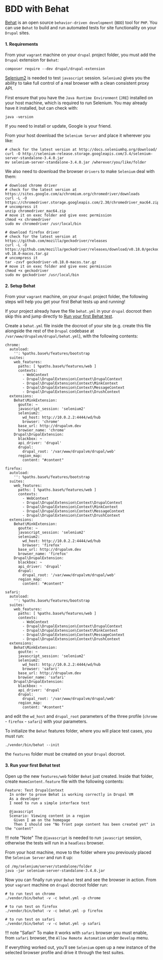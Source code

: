 # BDD with Behat

[Behat](http://behat.org/) is an open source `behavior-driven development` (`BDD`) tool for `PHP`. You can use `Behat` to build and run automated tests for site functionality on your `Drupal` sites.

#### 1. Requirements

From your `vagrant` machine on your `drupal` project folder, you must add the `Drupal` extension for `Behat`:

    composer require --dev drupal/drupal-extension

[Selenium2](http://www.seleniumhq.org/) is needed to test `javascript` session. `Selenium2` gives you the ability to take full control of a real browser with a clean consistent proxy API.

First ensure that you have the `Java Runtime Environment` (`JRE`) installed on your host machine, which is required to run Selenium. You may already have it installed, but can check with:

    java -version

If you need to install or update, Google is your friend.

From your host download the `Selenium Server` and place it wherever you like:

    # check for the latest version at http://docs.seleniumhq.org/download/
    curl -O http://selenium-release.storage.googleapis.com/3.4/selenium-server-standalone-3.4.0.jar
    mv selenium-server-standalone-3.4.0.jar /wherever/you/like/folder

We also need to download the browser `drivers` to make `Selenium` deal with them:

    # download chrome driver
    # check for the latest version at https://sites.google.com/a/chromium.org/chromedriver/downloads
    curl -L -O https://chromedriver.storage.googleapis.com/2.30/chromedriver_mac64.zip
    # uncompress it
    unzip chromedriver_mac64.zip
    # move it on exec folder and give exec permission
    chmod +x chromedriver
    sudo mv chromedriver /usr/local/bin

    # download firefox driver
    # check for the latest version at https://github.com/mozilla/geckodriver/releases
    curl -L -O https://github.com/mozilla/geckodriver/releases/download/v0.18.0/geckodriver-v0.18.0-macos.tar.gz
    # uncompress it
    tar -zxvf geckodriver-v0.18.0-macos.tar.gz
    # move it on exec folder and give exec permission
    chmod +x geckodriver
    sudo mv geckodriver /usr/local/bin

#### 2. Setup Behat

From your `vagrant` machine, on your `drupal` project folder, the following steps will help you get your first Behat tests up and running!

If your project already have the file `behat.yml` in your `drupal` docroot then skip this and jump directly to [Run your first Behat test](drupal_vm_behat.md#3-run-your-first-behat-test).

Create a `behat.yml` file inside the docroot of your site (e.g. create this file alongside the rest of the `Drupal` codebase at `/var/www/drupalvm/drupal/behat.yml`), with the following contents:

    chrome:
      autoload:
        '': %paths.base%/features/bootstrap
      suites:
        web_features:
          paths: [ %paths.base%/features/web ]
          contexts:
            - WebContext
            - Drupal\DrupalExtension\Context\DrupalContext
            - Drupal\DrupalExtension\Context\MinkContext
            - Drupal\DrupalExtension\Context\MessageContext
            - Drupal\DrupalExtension\Context\DrushContext
      extensions:
        Behat\MinkExtension:
          goutte: ~
          javascript_session: 'selenium2'
          selenium2:
            wd_host: http://10.0.2.2:4444/wd/hub
            browser: 'chrome'
          base_url: http://drupalvm.dev
          browser_name: 'chrome'
        Drupal\DrupalExtension:
          blackbox: ~
          api_driver: 'drupal'
          drupal:
            drupal_root: '/var/www/drupalvm/drupal/web'
          region_map:
            content: "#content"

    firefox:
      autoload:
        '': %paths.base%/features/bootstrap
      suites:
        web_features:
          paths: [ %paths.base%/features/web ]
          contexts:
            - WebContext
            - Drupal\DrupalExtension\Context\DrupalContext
            - Drupal\DrupalExtension\Context\MinkContext
            - Drupal\DrupalExtension\Context\MessageContext
            - Drupal\DrupalExtension\Context\DrushContext
      extensions:
        Behat\MinkExtension:
          goutte: ~
          javascript_session: 'selenium2'
          selenium2:
            wd_host: http://10.0.2.2:4444/wd/hub
            browser: 'firefox'
          base_url: http://drupalvm.dev
          browser_name: 'firefox'
        Drupal\DrupalExtension:
          blackbox: ~
          api_driver: 'drupal'
          drupal:
            drupal_root: '/var/www/drupalvm/drupal/web'
          region_map:
            content: "#content"

    safari:
      autoload:
        '': %paths.base%/features/bootstrap
      suites:
        web_features:
          paths: [ %paths.base%/features/web ]
          contexts:
            - WebContext
            - Drupal\DrupalExtension\Context\DrupalContext
            - Drupal\DrupalExtension\Context\MinkContext
            - Drupal\DrupalExtension\Context\MessageContext
            - Drupal\DrupalExtension\Context\DrushContext
      extensions:
        Behat\MinkExtension:
          goutte: ~
          javascript_session: 'selenium2'
          selenium2:
            wd_host: http://10.0.2.2:4444/wd/hub
            browser: 'safari'
          base_url: http://drupalvm.dev
          browser_name: 'safari'
        Drupal\DrupalExtension:
          blackbox: ~
          api_driver: 'drupal'
          drupal:
            drupal_root: '/var/www/drupalvm/drupal/web'
          region_map:
            content: "#content"

and edit the `wd_host` and `drupal_root` parameters of the three profile (`chrome` - `firefox` - `safari`) with your parameters.

To initialize the `Behat` features folder, where you will place test cases, you must run:

    ./vendor/bin/behat --init

the `features` folder must be created on your `Drupal` docroot.

#### 3. Run your first Behat test

Open up the new `features/web` folder `Behat` just created. Inside that folder, create `HomeContent.feature` file with the following contents:

    Feature: Test DrupalContext
      In order to prove Behat is working correctly in Drupal VM
      As a developer
      I need to run a simple interface test

      @javascript
      Scenario: Viewing content in a region
        Given I am on the homepage
        Then I should see "No front page content has been created yet" in the "content"

!!! note "Note"
    The `@javascript` is needed to run `javascript` session, otherwise the tests will run in a `headless` browser.

From your host machine, move to the folder where you previously placed the `Selenium Server` and run it up:

    cd /my/selenium/server/standalone/folder
    java -jar selenium-server-standalone-3.4.0.jar

Now you can finally run your `Behat` test and see the browser in action. From your `vagrant` machine on `drupal` docroot folder run:

    # to run test on chrome
    ./vendor/bin/behat -v -c behat.yml -p chrome

    # to run test on firefox
    ./vendor/bin/behat -v -c behat.yml -p firefox

    # to run test on safari
    ./vendor/bin/behat -v -c behat.yml -p safari

!!! note "Safari"
    To make it works with `safari` browser you must enable, from `safari` browser, the `Allow Remote Automation` under `Develop` menu.

If everything worked out, you’ll see `Selenium` open up a new instance of the selected browser profile and drive it through the test suites.